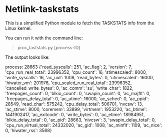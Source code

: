 # Netlink-taskstats
This is a simplified Python module to fetch the TASKSTATS info from the Linux kernel.

You can run it with the command line:

>proc_taststats.py [process-ID]

The output looks like:

process:  28663
{'read_syscalls': 251, 'ac_flag': 2, 'version': 7, 'cpu_run_real_total': 23996352, 'cpu_count': 16, 'stimescaled': 8000, 'write_syscalls': 16, 'ac_uid': 1008, 'read_bytes': 0, 'utimescaled': 16000, 'hiwater_vm': 201976, 'cpu_scaled_run_real_total': 23996352, 'cancelled_write_bytes': 0, 'ac_comm': 'su', 'write_char': 1822, 'freepages_count': 0, 'blkio_count': 0, 'swapin_count': 0, 'ac_majflt': 0, 'freepages_delay_total': 0, 'ac_utime': 16000, 'ac_sched': 0, 'ac_ppid': 28549, 'read_char': 575242, 'cpu_delay_total': 506701, 'nvcsw': 13, 'ac_stime': 8000, 'coremem': 33899, 'virtmem': 1953220, 'ac_btime': 1441902417, 'ac_exitcode': 0, 'write_bytes': 0, 'ac_etime': 18984951, 'blkio_delay_total': 0, 'ac_pid': 28663, 'nivcsw': 3, 'swapin_delay_total': 0, 'cpu_run_virtual_total': 24332020, 'ac_gid': 1008, 'ac_minflt': 1109, 'ac_nice': 0, 'hiwater_rss': 3568}
